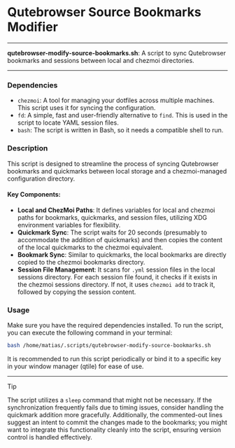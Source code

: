 # Qutebrowser Source Bookmarks Modifier

---

**qutebrowser-modify-source-bookmarks.sh**: A script to sync Qutebrowser bookmarks and sessions between local and chezmoi directories.

---

### Dependencies

- `chezmoi`: A tool for managing your dotfiles across multiple machines. This script uses it for syncing the configuration.
- `fd`: A simple, fast and user-friendly alternative to `find`. This is used in the script to locate YAML session files.
- `bash`: The script is written in Bash, so it needs a compatible shell to run.

### Description

This script is designed to streamline the process of syncing Qutebrowser bookmarks and quickmarks between local storage and a chezmoi-managed configuration directory. 

#### Key Components:
- **Local and ChezMoi Paths**: It defines variables for local and chezmoi paths for bookmarks, quickmarks, and session files, utilizing XDG environment variables for flexibility.
- **Quickmark Sync**: The script waits for 20 seconds (presumably to accommodate the addition of quickmarks) and then copies the content of the local quickmarks to the chezmoi equivalent.
- **Bookmark Sync**: Similar to quickmarks, the local bookmarks are directly copied to the chezmoi bookmarks directory.
- **Session File Management**: It scans for `.yml` session files in the local sessions directory. For each session file found, it checks if it exists in the chezmoi sessions directory. If not, it uses `chezmoi add` to track it, followed by copying the session content.

### Usage

Make sure you have the required dependencies installed. To run the script, you can execute the following command in your terminal:

```bash
bash /home/matias/.scripts/qutebrowser-modify-source-bookmarks.sh
```

It is recommended to run this script periodically or bind it to a specific key in your window manager (qtile) for ease of use.

---

> [!TIP]
> The script utilizes a `sleep` command that might not be necessary. If the synchronization frequently fails due to timing issues, consider handling the quickmark addition more gracefully. Additionally, the commented-out lines suggest an intent to commit the changes made to the bookmarks; you might want to integrate this functionality cleanly into the script, ensuring version control is handled effectively.